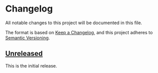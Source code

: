 # Changelog
All notable changes to this project will be documented in this file.

The format is based on [Keep a Changelog](https://keepachangelog.com/en/1.0.0/),
and this project adheres to [Semantic Versioning](https://semver.org/spec/v2.0.0.html).

## [Unreleased]
This is the initial release.

[unreleased]: https://github.com/eclipse-keypop/keypop-calypso-crypto-asymmetric-java-api/compare/0.1.0...HEAD
[0.1.0]: https://github.com/eclipse-keypop/keypop-calypso-crypto-asymmetric-java-api/releases/tag/0.1.0